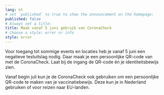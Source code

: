 ```yaml
---
lang: nl
# set `published` to true to show the announcement on the homepage:
published: false
# Always set a title:
title: Maak vanaf 5 juni gebruik van CoronaCheck
# Choose a style: error or info
style: error
---
```

Voor toegang tot sommige events en locaties heb je vanaf 5 juni een negatieve testuitslag nodig. Daar maak je een persoonlijke QR-code van met de CoronaCheck. Laat bij de ingang de QR-code én je identiteitsbewijs zien.

Vanaf begin juli kun je de CoronaCheck ook gebruiken om een persoonlijke QR-code te maken van je vaccinatiebewijs. Deze kun je in Nederland gebruiken of voor reizen naar EU-landen.
